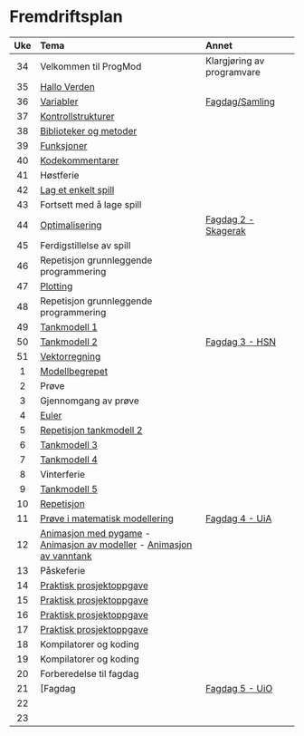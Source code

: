 # Fremdriftsplan

| Uke | Tema | Annet |
|:---:|:----|:-----|
| 34 | Velkommen til ProgMod | Klargjøring av programvare |
| 35 | [Hallo Verden](https://github.com/fagstoff/python-intro/blob/master/Fagstoff/helloWorld.ipynb) ||
| 36 | [Variabler](https://github.com/fagstoff/python-intro/blob/master/Fagstoff/variabler.ipynb) |[Fagdag/Samling](https://github.com/fagstoff/ProgMod/blob/master/Planer/Fagdag_1.md)|
| 37 | [Kontrollstrukturer](https://github.com/fagstoff/python-intro/blob/master/Fagstoff/kontrollstrukturer.ipynb) ||
| 38 | [Biblioteker og metoder](https://github.com/fagstoff/python-intro/blob/master/Fagstoff/biblioteker%20og%20metoder.ipynb) ||
| 39 | [Funksjoner](https://github.com/fagstoff/python-intro/blob/master/Fagstoff/funksjoner.ipynb) ||
| 40 | [Kodekommentarer](https://github.com/fagstoff/python-intro/blob/master/Fagstoff/kodekommentarer.ipynb)||
| 41 | Høstferie ||
| 42 | [Lag et enkelt spill](https://github.com/fagstoff/python-intro/blob/master/Fagstoff/lag%20et%20enkelt%20spill.ipynb)||
| 43 | Fortsett med å lage spill||
| 44 | [Optimalisering](https://github.com/fagstoff/ProgMod/blob/master/Fagstoff/optimalisering_1.ipynb)|[Fagdag 2 - Skagerak](https://github.com/fagstoff/ProgMod/blob/master/Planer/Fagdag_2.md)|
| 45 | Ferdigstillelse av spill||
| 46 | Repetisjon grunnleggende programmering||
| 47 | [Plotting](https://github.com/fagstoff/ProgMod/blob/master/Fagstoff/matplotlib.ipynb)||
| 48 | Repetisjon grunnleggende programmering||
| 49 | [Tankmodell 1](https://github.com/fagstoff/ProgMod/blob/master/Fagstoff/tankmodell_1.ipynb)||
| 50 | [Tankmodell 2](https://github.com/fagstoff/ProgMod/blob/master/Fagstoff/tankmodell_2.ipynb)|[Fagdag 3 - HSN](https://github.com/fagstoff/ProgMod/blob/master/Planer/Fagdag_3.md)|
| 51 | [Vektorregning](https://github.com/fagstoff/ProgMod/blob/master/Fagstoff/vektorregning.ipynb)||
| 1 | [Modellbegrepet](https://github.com/fagstoff/ProgMod/blob/master/Fagstoff/modellbegrepet.ipynb)|
| 2 | Prøve ||
| 3 | Gjennomgang av prøve ||
| 4 | [Euler](https://github.com/fagstoff/ProgMod/blob/master/Fagstoff/euler.ipynb)||
| 5 | [Repetisjon tankmodell 2](https://github.com/fagstoff/ProgMod/blob/master/Fagstoff/tankmodell_2.ipynb)||
| 6 | [Tankmodell 3](https://github.com/fagstoff/ProgMod/blob/master/Fagstoff/tankmodell_3.ipynb)||
| 7 | [Tankmodell 4](https://github.com/fagstoff/ProgMod/blob/master/Fagstoff/tankmodell_4.ipynb)||
| 8 | Vinterferie ||
| 9 | [Tankmodell 5](https://github.com/fagstoff/ProgMod/blob/master/Fagstoff/tankmodell_5.ipynb) ||
| 10 |[Repetisjon](https://github.com/fagstoff/ProgMod/blob/master/Fagstoff/)||
| 11 |[Prøve i matematisk modellering]()|[Fagdag 4 - UiA](http://www.uia.no)|
| 12 |[Animasjon med pygame](https://github.com/fagstoff/ProgMod/blob/master/Fagstoff/animasjoner_med_pygame.ipynb) - [Animasjon av modeller](https://github.com/fagstoff/ProgMod/blob/master/Fagstoff/animasjon_av_modeller.ipynb) - [Animasjon av vanntank](https://github.com/fagstoff/ProgMod/blob/master/Fagstoff/animasjon_av_vanntank.ipynb)||
| 13 |Påskeferie||
| 14 |[Praktisk prosjektoppgave](https://github.com/fagstoff/ProgMod/blob/master/Prosjektoppgaver/Gode_tanker.md)||
| 15 |[Praktisk prosjektoppgave](https://github.com/fagstoff/ProgMod/blob/master/Prosjektoppgaver/Gode_tanker.md)||
| 16 |[Praktisk prosjektoppgave](https://github.com/fagstoff/ProgMod/blob/master/Prosjektoppgaver/Gode_tanker.md)||
| 17 |[Praktisk prosjektoppgave](https://github.com/fagstoff/ProgMod/blob/master/Prosjektoppgaver/Gode_tanker.md)||
| 18 |Kompilatorer og koding||
| 19 |Kompilatorer og koding||
| 20 |Forberedelse til fagdag||
| 21 |[Fagdag|[Fagdag 5 - UiO](http://www.uio.no)|
| 22 |||
| 23 |||
